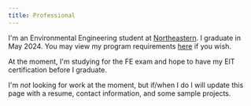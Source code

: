 ```yaml
---
title: Professional
---
```


I'm an Environmental Engineering student at [Northeastern](https://en.wikipedia.org/wiki/Northeastern_University). I graduate in May 2024. You may view my program requirements [here](https://catalog.northeastern.edu/undergraduate/engineering/civil-environmental/environmental-engineering-bsenve/#programrequirementstext) if you wish.

At the moment, I'm studying for the FE exam and hope to have my EIT certification before I graduate.

I'm *not* looking for work at the moment, but if/when I do I will update this page with a resume, contact information, and some sample projects.